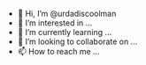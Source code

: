 - 👋 Hi, I’m @urdadiscoolman
- 👀 I’m interested in ...
- 🌱 I’m currently learning ...
- 💞️ I’m looking to collaborate on ...
- 📫 How to reach me ...

<!---
urdadiscoolman/urdadiscoolman is a ✨ special ✨ repository because its `README.md` (this file) appears on your GitHub profile.
You can click the Preview link to take a look at your changes.
--->
